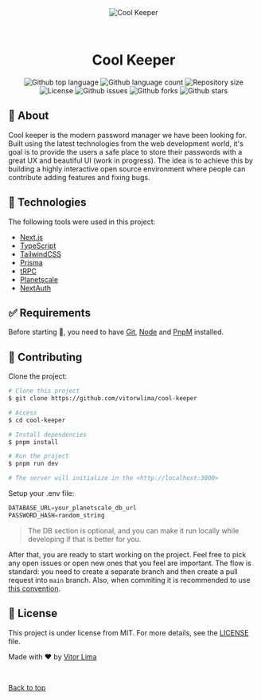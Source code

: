 <div align="center" id="top"> 
  <img src="./.github/app.gif" alt="Cool Keeper" />

  &#xa0;

  <!-- <a href="https://coolkeeper.netlify.app">Demo</a> -->
</div>

<h1 align="center">Cool Keeper</h1>

<p align="center">
  <img alt="Github top language" src="https://img.shields.io/github/languages/top/vitorwlima/cool-keeper?color=56BEB8">

  <img alt="Github language count" src="https://img.shields.io/github/languages/count/vitorwlima/cool-keeper?color=56BEB8">

  <img alt="Repository size" src="https://img.shields.io/github/repo-size/vitorwlima/cool-keeper?color=56BEB8">

  <img alt="License" src="https://img.shields.io/github/license/vitorwlima/cool-keeper?color=56BEB8">

  <img alt="Github issues" src="https://img.shields.io/github/issues/vitorwlima/cool-keeper?color=56BEB8" />

  <img alt="Github forks" src="https://img.shields.io/github/forks/vitorwlima/cool-keeper?color=56BEB8" />

  <img alt="Github stars" src="https://img.shields.io/github/stars/vitorwlima/cool-keeper?color=56BEB8" />
</p>

<!-- Status -->

<!-- <h4 align="center"> 
	🚧  Cool Keeper 🚀 Under construction...  🚧
</h4> 

<hr> -->

## :dart: About ##

Cool keeper is the modern password manager we have been looking for. Built using the latest technologies from the web development world, it's goal is to provide the users a safe place to store their passwords with a great UX and beautiful UI (work in progress). The idea is to achieve this by building a highly interactive open source environment where people can contribute adding features and fixing bugs.

## :rocket: Technologies ##

The following tools were used in this project:

- [Next.js](https://nextjs.org/)
- [TypeScript](https://www.typescriptlang.org/)
- [TailwindCSS](https://tailwindcss.com/)
- [Prisma](https://www.prisma.io/)
- [tRPC](https://trpc.io/)
- [Planetscale](https://planetscale.com/)
- [NextAuth](https://next-auth.js.org/)

## :white_check_mark: Requirements ##

Before starting :checkered_flag:, you need to have [Git](https://git-scm.com), [Node](https://nodejs.org/en/) and [PnpM](https://pnpm.io/) installed.

## :checkered_flag: Contributing ##

Clone the project:

```bash
# Clone this project
$ git clone https://github.com/vitorwlima/cool-keeper

# Access
$ cd cool-keeper

# Install dependencies
$ pnpm install

# Run the project
$ pnpm run dev

# The server will initialize in the <http://localhost:3000>
```

Setup your .env file:

```typescript
DATABASE_URL=your_planetscale_db_url
PASSWORD_HASH=random_string
```

> The DB section is optional, and you can make it run locally while developing if that is better for you.

After that, you are ready to start working on the project. Feel free to pick any open issues or open new ones that you feel are important. The flow is standard: you need to create a separate branch and then create a pull request into `main` branch. Also, when commiting it is recommended to use [this convention](https://dev.to/i5han3/git-commit-message-convention-that-you-can-follow-1709).

## :memo: License ##

This project is under license from MIT. For more details, see the [LICENSE](LICENSE.md) file.


Made with :heart: by <a href="https://github.com/vitorwlima" target="_blank">Vitor Lima</a>

&#xa0;

<a href="#top">Back to top</a>
